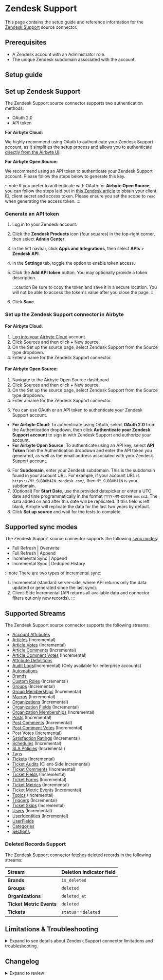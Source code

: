 # Zendesk Support

<HideInUI>

This page contains the setup guide and reference information for the [Zendesk Support](https://www.zendesk.com/) source connector.

</HideInUI>

## Prerequisites

- A Zendesk account with an Administrator role.
- The unique Zendesk subdomain associated with the account.

## Setup guide

## Set up Zendesk Support

The Zendesk Support source connector supports two authentication methods:

- OAuth 2.0
- API token

<!-- env:cloud -->

**For Airbyte Cloud:**

We highly recommend using OAuth to authenticate your Zendesk Support account, as it simplifies the setup process and allows you to authenticate [directly from the Airbyte UI](#set-up-the-zendesk-support-source-connector).

<!-- /env:cloud -->

<!-- env:oss -->

**For Airbyte Open Source:**

We recommend using an API token to authenticate your Zendesk Support account. Please follow the steps below to generate this key.

:::note
If you prefer to authenticate with OAuth for **Airbyte Open Source**, you can follow the steps laid out in [this Zendesk article](https://support.zendesk.com/hc/en-us/articles/4408845965210) to obtain your client ID, client secret and access token. Please ensure you set the scope to `read` when generating the access token.
:::

### Generate an API token

1. Log in to your Zendesk account.
2. Click the **Zendesk Products** icon (four squares) in the top-right corner, then select **Admin Center**.
3. In the left navbar, click **Apps and Integrations**, then select **APIs** > **Zendesk API**.
4. In the **Settings** tab, toggle the option to enable token access.
5. Click the **Add API token** button. You may optionally provide a token description.

   :::caution
   Be sure to copy the token and save it in a secure location. You will not be able to access the token's value after you close the page.
   :::

6. Click **Save**.
<!-- /env:oss -->

### Set up the Zendesk Support connector in Airbyte

<!-- env:cloud -->

#### For Airbyte Cloud:

1. [Log into your Airbyte Cloud](https://cloud.airbyte.com/workspaces) account.
2. Click Sources and then click + New source.
3. On the Set up the source page, select Zendesk Support from the Source type dropdown.
4. Enter a name for the Zendesk Support connector.
   <!-- /env:cloud -->
   <!-- env:oss -->

#### For Airbyte Open Source:

1. Navigate to the Airbyte Open Source dashboard.
2. Click Sources and then click + New source.
3. On the Set up the source page, select Zendesk Support from the Source type dropdown.
4. Enter a name for the Zendesk Support connector.
<!-- /env:oss -->
5. You can use OAuth or an API token to authenticate your Zendesk Support account.
<!-- env:cloud -->

- **For Airbyte Cloud**: To authenticate using OAuth, select **OAuth 2.0** from the Authentication dropdown, then click **Authenticate your Zendesk Support account** to sign in with Zendesk Support and authorize your account.
  <!-- /env:cloud -->
  <!-- env:oss -->
- **For Airbyte Open Source**: To authenticate using an API key, select **API Token** from the Authentication dropdown and enter the API token you generated, as well as the email address associated with your Zendesk Support account.
<!-- /env:oss -->

6. For **Subdomain**, enter your Zendesk subdomain. This is the subdomain found in your account URL. For example, if your account URL is `https://MY_SUBDOMAIN.zendesk.com/`, then `MY_SUBDOMAIN` is your subdomain.
7. (Optional) For **Start Date**, use the provided datepicker or enter a UTC date and time programmatically in the format `YYYY-MM-DDTHH:mm:ssZ`. The data added on and after this date will be replicated. If this field is left blank, Airbyte will replicate the data for the last two years by default.
8. Click **Set up source** and wait for the tests to complete.
<!-- /env:oss -->

<HideInUI>

## Supported sync modes

The Zendesk Support source connector supports the following [sync modes](https://docs.airbyte.com/cloud/core-concepts/#connection-sync-modes):

- Full Refresh | Overwrite
- Full Refresh | Append
- Incremental Sync | Append
- Incremental Sync | Deduped History

:::note
There are two types of incremental sync:

1. Incremental (standard server-side, where API returns only the data updated or generated since the last sync).
2. Client-Side Incremental (API returns all available data and connector filters out only new records).
   :::

## Supported Streams

The Zendesk Support source connector supports the following streams:

- [Account Attributes](https://developer.zendesk.com/api-reference/ticketing/ticket-management/skill_based_routing/#list-account-attributes)
- [Articles](https://developer.zendesk.com/api-reference/help_center/help-center-api/articles/#list-articles) \(Incremental\)
- [Article Votes](https://developer.zendesk.com/api-reference/help_center/help-center-api/votes/#list-votes) \(Incremental\)
- [Article Comments](https://developer.zendesk.com/api-reference/help_center/help-center-api/article_comments/#list-comments) \(Incremental\)
- [Article Comment Votes](https://developer.zendesk.com/api-reference/help_center/help-center-api/votes/#list-votes) \(Incremental\)
- [Attribute Definitions](https://developer.zendesk.com/api-reference/ticketing/ticket-management/skill_based_routing/#list-routing-attribute-definitions)
- [Audit Logs](https://developer.zendesk.com/api-reference/ticketing/account-configuration/audit_logs/#list-audit-logs)\(Incremental\) (Only available for enterprise accounts)
- [Automations](https://developer.zendesk.com/api-reference/ticketing/business-rules/automations/#list-automations)
- [Brands](https://developer.zendesk.com/api-reference/ticketing/account-configuration/brands/#list-brands)
- [Custom Roles](https://developer.zendesk.com/api-reference/ticketing/account-configuration/custom_roles/#list-custom-roles) \(Incremental\)
- [Groups](https://developer.zendesk.com/rest_api/docs/support/groups) \(Incremental\)
- [Group Memberships](https://developer.zendesk.com/rest_api/docs/support/group_memberships) \(Incremental\)
- [Macros](https://developer.zendesk.com/rest_api/docs/support/macros) \(Incremental\)
- [Organizations](https://developer.zendesk.com/rest_api/docs/support/organizations) \(Incremental\)
- [Organization Fields](https://developer.zendesk.com/api-reference/ticketing/organizations/organization_fields/#list-organization-fields) \(Incremental\)
- [Organization Memberships](https://developer.zendesk.com/api-reference/ticketing/organizations/organization_memberships/) \(Incremental\)
- [Posts](https://developer.zendesk.com/api-reference/help_center/help-center-api/posts/#list-posts) \(Incremental\)
- [Post Comments](https://developer.zendesk.com/api-reference/help_center/help-center-api/post_comments/#list-comments) \(Incremental\)
- [Post Comment Votes](https://developer.zendesk.com/api-reference/help_center/help-center-api/votes/#list-votes) \(Incremental\)
- [Post Votes](https://developer.zendesk.com/api-reference/help_center/help-center-api/votes/#list-votes) \(Incremental\)
- [Satisfaction Ratings](https://developer.zendesk.com/rest_api/docs/support/satisfaction_ratings) \(Incremental\)
- [Schedules](https://developer.zendesk.com/api-reference/ticketing/ticket-management/schedules/#list-schedules) \(Incremental\)
- [SLA Policies](https://developer.zendesk.com/rest_api/docs/support/sla_policies) \(Incremental\)
- [Tags](https://developer.zendesk.com/rest_api/docs/support/tags)
- [Tickets](https://developer.zendesk.com/api-reference/ticketing/ticket-management/incremental_exports/#incremental-ticket-export-time-based) \(Incremental\)
- [Ticket Audits](https://developer.zendesk.com/rest_api/docs/support/ticket_audits) \(Client-Side Incremental\)
- [Ticket Comments](https://developer.zendesk.com/api-reference/ticketing/ticket-management/incremental_exports/#incremental-ticket-event-export) \(Incremental\)
- [Ticket Fields](https://developer.zendesk.com/rest_api/docs/support/ticket_fields) \(Incremental\)
- [Ticket Forms](https://developer.zendesk.com/rest_api/docs/support/ticket_forms) \(Incremental\)
- [Ticket Metrics](https://developer.zendesk.com/rest_api/docs/support/ticket_metrics) \(Incremental\)
- [Ticket Metric Events](https://developer.zendesk.com/api-reference/ticketing/tickets/ticket_metric_events/) \(Incremental\)
- [Topics](https://developer.zendesk.com/api-reference/help_center/help-center-api/topics/#list-topics) \(Incremental\)
- [Triggers](https://developer.zendesk.com/api-reference/ticketing/business-rules/triggers/#list-ticket-triggers) \(Incremental\)
- [Ticket Skips](https://developer.zendesk.com/api-reference/ticketing/tickets/ticket_skips/) \(Incremental\)
- [Users](https://developer.zendesk.com/api-reference/ticketing/ticket-management/incremental_exports/#incremental-user-export) \(Incremental\)
- [UserIdentities](https://developer.zendesk.com/api-reference/ticketing/users/user_identities/) \(Incremental\)
- [UserFields](https://developer.zendesk.com/api-reference/ticketing/users/user_fields/#list-user-fields)
- [Categories](https://developer.zendesk.com/api-reference/help_center/help-center-api/categories/#list-categories)
- [Sections](https://developer.zendesk.com/api-reference/help_center/help-center-api/sections/#list-sections)

### Deleted Records Support

The Zendesk Support connector fetches deleted records in the following streams:

| Stream                   | Deletion indicator field |
| :----------------------- | :----------------------- |
| **Brands**               | `is_deleted`             |
| **Groups**               | `deleted`                |
| **Organizations**        | `deleted_at`             |
| **Ticket Metric Events** | `deleted`                |
| **Tickets**              | `status`==`deleted`      |

## Limitations & Troubleshooting

<details>
<summary>
Expand to see details about Zendesk Support connector limitations and troubleshooting.
</summary>

### Connector limitations

#### Rate limiting

The connector is restricted by normal Zendesk [requests limitation](https://developer.zendesk.com/rest_api/docs/support/usage_limits).

The Zendesk connector ideally should not run into Zendesk API limitations under normal usage. [Create an issue](https://github.com/airbytehq/airbyte/issues) if you see any rate limit issues that are not automatically retried successfully.

### Troubleshooting

- Check out common troubleshooting issues for the Zendesk Support source connector on our [Airbyte Forum](https://github.com/airbytehq/airbyte/discussions).

</details>

## Changelog

<details>
  <summary>Expand to review</summary>

| Version    | Date       | Pull Request                                             | Subject                                                                                                                                                                                                                            |
|:-----------|:-----------|:---------------------------------------------------------|:-----------------------------------------------------------------------------------------------------------------------------------------------------------------------------------------------------------------------------------|
| 4.8.2 | 2025-03-29 | [55157](https://github.com/airbytehq/airbyte/pull/55157) | Update dependencies |
| 4.8.1 | 2025-03-25 | [56405](https://github.com/airbytehq/airbyte/pull/56405) | Fix empty child state migration issue |
| 4.8.0 | 2025-03-25 | [56354](https://github.com/airbytehq/airbyte/pull/56354) | Migrate posts to low-code |
| 4.7.2 | 2025-03-11 | [55676](https://github.com/airbytehq/airbyte/pull/55676) | Prepare posts stream for low-code migration |
| 4.7.1 | 2025-02-26 | [54696](https://github.com/airbytehq/airbyte/pull/54696) | Update requests-mock dependency versionb |
| 4.7.0 | 2025-02-24 | [54656](https://github.com/airbytehq/airbyte/pull/54656) | Promoting release candidate 4.7.0-rc.1 to a main version. |
| 4.7.0-rc.1 | 2025-02-13 | [53620](https://github.com/airbytehq/airbyte/pull/53620) | Replace ZendeskSupportAuditLogsIncrementalSync with low-code DatetimeBasedCursor                                                                                                                                                   |
| 4.6.0      | 2024-12-09 | [47939](https://github.com/airbytehq/airbyte/pull/47939) | Add `User Identities` stream                                                                                                                                                                                                       |
| 4.5.0      | 2024-12-02 | [48761](https://github.com/airbytehq/airbyte/pull/48761) | Add `Categories` and `Sections` stream                                                                                                                                                                                             |
| 4.4.4      | 2025-02-08 | [51943](https://github.com/airbytehq/airbyte/pull/51943) | Update dependencies                                                                                                                                                                                                                |
| 4.4.3      | 2025-02-03 | [52625](https://github.com/airbytehq/airbyte/pull/52625) | Update error message during check for `organization_access_enabled`                                                                                                                                                                |
| 4.4.2      | 2025-01-11 | [48309](https://github.com/airbytehq/airbyte/pull/48309) | Starting with this version, the Docker image is now rootless. Please note that this and future versions will not be compatible with Airbyte versions earlier than 0.64                                                             |
| 4.4.1      | 2024-12-13 | [48889](https://github.com/airbytehq/airbyte/pull/48889) | Check if `start_date` exist in check operation                                                                                                                                                                                     |
| 4.4.0      | 2024-11-11 | [48379](https://github.com/airbytehq/airbyte/pull/48379) | Make DatetimeBasedCursor syncs concurrent                                                                                                                                                                                          |
| 4.3.3      | 2024-10-28 | [47663](https://github.com/airbytehq/airbyte/pull/47663) | Update dependencies                                                                                                                                                                                                                |
| 4.3.2      | 2024-10-21 | [47202](https://github.com/airbytehq/airbyte/pull/47202) | Update dependencies and expected records                                                                                                                                                                                           |
| 4.3.1      | 2024-10-12 | [46794](https://github.com/airbytehq/airbyte/pull/46794) | Update dependencies                                                                                                                                                                                                                |
| 4.3.0      | 2024-10-09 | [46096](https://github.com/airbytehq/airbyte/pull/46096) | Updates `TicketMetrics` stream for improved reliability for long syncs, updates state cursor field to `_ab_updated_at`, automatically migrates legacy state                                                                        |
| 4.2.3      | 2024-10-05 | [46408](https://github.com/airbytehq/airbyte/pull/46408) | Update dependencies                                                                                                                                                                                                                |
| 4.2.2      | 2024-09-28 | [45784](https://github.com/airbytehq/airbyte/pull/45784) | Update dependencies                                                                                                                                                                                                                |
| 4.2.1      | 2024-09-14 | [45561](https://github.com/airbytehq/airbyte/pull/45561) | Update dependencies                                                                                                                                                                                                                |
| 4.2.0      | 2024-09-10 | [44610](https://github.com/airbytehq/airbyte/pull/44610) | Add `Automations` and `Triggers` stream                                                                                                                                                                                            |
| 4.1.1      | 2024-09-07 | [45215](https://github.com/airbytehq/airbyte/pull/45215) | Update dependencies                                                                                                                                                                                                                |
| 4.1.0      | 2024-09-06 | [45187](https://github.com/airbytehq/airbyte/pull/45187) | Migrate to CDK v5                                                                                                                                                                                                                  |
| 4.0.2      | 2024-08-31 | [44965](https://github.com/airbytehq/airbyte/pull/44965) | Update dependencies                                                                                                                                                                                                                |
| 4.0.1      | 2024-08-24 | [44692](https://github.com/airbytehq/airbyte/pull/44692) | Update dependencies                                                                                                                                                                                                                |
| 4.0.0      | 2024-08-19 | [44096](https://github.com/airbytehq/airbyte/pull/44096) | Stream `Tags`: use cursor based pagination                                                                                                                                                                                         |
| 3.0.1      | 2024-08-17 | [44324](https://github.com/airbytehq/airbyte/pull/44324) | Update dependencies                                                                                                                                                                                                                |
| 3.0.0      | 2024-08-13 | [43446](https://github.com/airbytehq/airbyte/pull/43446) | `TicketMetrics` stream: updates cursor field to `generated_timestamp`                                                                                                                                                              |
| 2.7.3      | 2024-08-12 | [43900](https://github.com/airbytehq/airbyte/pull/43900) | Update dependencies                                                                                                                                                                                                                |
| 2.7.2      | 2024-08-10 | [43614](https://github.com/airbytehq/airbyte/pull/43614) | Update dependencies                                                                                                                                                                                                                |
| 2.7.1      | 2024-08-03 | [41799](https://github.com/airbytehq/airbyte/pull/41799) | Update dependencies                                                                                                                                                                                                                |
| 2.7.0      | 2024-08-02 | [42975](https://github.com/airbytehq/airbyte/pull/42975) | Migrate to CDK v4.3.0                                                                                                                                                                                                              |
| 2.6.13     | 2024-07-31 | [42892](https://github.com/airbytehq/airbyte/pull/42892) | Update BackoffStrategy interface to be up-to-date with latest parent interface.                                                                                                                                                    |
| 2.6.12     | 2024-07-25 | [42519](https://github.com/airbytehq/airbyte/pull/42519) | Update error message for permission issue.                                                                                                                                                                                         |
| 2.6.11     | 2024-07-18 | [42100](https://github.com/airbytehq/airbyte/pull/42100) | Raise config error on 403/404 status code.                                                                                                                                                                                         |
| 2.6.10     | 2024-07-10 | [41436](https://github.com/airbytehq/airbyte/pull/41436) | Fix unit test                                                                                                                                                                                                                      |
| 2.6.9      | 2024-07-10 | [41390](https://github.com/airbytehq/airbyte/pull/41390) | Update dependencies                                                                                                                                                                                                                |
| 2.6.8      | 2024-07-09 | [40025](https://github.com/airbytehq/airbyte/pull/40025) | Update dependencies                                                                                                                                                                                                                |
| 2.6.7      | 2024-07-09 | [41032](https://github.com/airbytehq/airbyte/pull/41032) | Use latest `CDK`: 3.0.0                                                                                                                                                                                                            |
| 2.6.6      | 2024-06-27 | [40592](https://github.com/airbytehq/airbyte/pull/40592) | Updated to use latest `CDK` version, fixed `cursor pagination` logic                                                                                                                                                               |
| 2.6.5      | 2024-05-23 | [38607](https://github.com/airbytehq/airbyte/pull/38607) | Migrate to cursor based pagination in stream `Organization memberships`                                                                                                                                                            |
| 2.6.4      | 2024-05-20 | [38310](https://github.com/airbytehq/airbyte/pull/38310) | Fix record filter for `Ticket Metrics` stream                                                                                                                                                                                      |
| 2.6.3      | 2024-05-02 | [36669](https://github.com/airbytehq/airbyte/pull/36669) | Schema descriptions                                                                                                                                                                                                                |
| 2.6.2      | 2024-02-05 | [37761](https://github.com/airbytehq/airbyte/pull/37761) | Add stop condition for `Ticket Audits` when recieved old records; Ignore 403 and 404 status codes.                                                                                                                                 |
| 2.6.1      | 2024-04-30 | [37723](https://github.com/airbytehq/airbyte/pull/37723) | Add %Y-%m-%dT%H:%M:%S%z to cursor_datetime_formats                                                                                                                                                                                 |
| 2.6.0      | 2024-04-29 | [36823](https://github.com/airbytehq/airbyte/pull/36823) | Migrate to low code; Add new stream `Ticket Activities`                                                                                                                                                                            |
| 2.5.0      | 2024-04-25 | [36388](https://github.com/airbytehq/airbyte/pull/36388) | Fix data type of field in `Tickets` stream schema stream.                                                                                                                                                                          |
| 2.4.1      | 2024-04-20 | [37450](https://github.com/airbytehq/airbyte/pull/37450) | Fix parsing response for `Ticket Metrics` stream.                                                                                                                                                                                  |
| 2.4.0      | 2024-04-09 | [36897](https://github.com/airbytehq/airbyte/pull/36897) | Fix long-running syncs for `Ticket Metrics`, `Ticket Audits` and `Satisfaction Ratings` streams.                                                                                                                                   |
| 2.3.0      | 2024-03-26 | [36403](https://github.com/airbytehq/airbyte/pull/36403) | Unpin CDK version, add record counts to state messages                                                                                                                                                                             |
| 2.2.8      | 2024-02-09 | [35083](https://github.com/airbytehq/airbyte/pull/35083) | Manage dependencies with Poetry.                                                                                                                                                                                                   |
| 2.2.7      | 2024-02-05 | [34840](https://github.com/airbytehq/airbyte/pull/34840) | Fix missing fields in schema                                                                                                                                                                                                       |
| 2.2.6      | 2024-01-11 | [34064](https://github.com/airbytehq/airbyte/pull/34064) | Skip 504 Error for stream `Ticket Audits`                                                                                                                                                                                          |
| 2.2.5      | 2024-01-08 | [34010](https://github.com/airbytehq/airbyte/pull/34010) | Prepare for airbyte-lib                                                                                                                                                                                                            |
| 2.2.4      | 2023-12-20 | [33680](https://github.com/airbytehq/airbyte/pull/33680) | Fix pagination issue for streams related to incremental export sync                                                                                                                                                                |
| 2.2.3      | 2023-12-14 | [33435](https://github.com/airbytehq/airbyte/pull/33435) | Fix 504 Error for stream Ticket Audits                                                                                                                                                                                             |
| 2.2.2      | 2023-12-01 | [33012](https://github.com/airbytehq/airbyte/pull/33012) | Increase number of retries for backoff policy to 10                                                                                                                                                                                |
| 2.2.1      | 2023-11-10 | [32440](https://github.com/airbytehq/airbyte/pull/32440) | Made refactoring to improve code maintainability                                                                                                                                                                                   |
| 2.2.0      | 2023-10-31 | [31999](https://github.com/airbytehq/airbyte/pull/31999) | Extended the `CustomRoles` stream schema                                                                                                                                                                                           |
| 2.1.1      | 2023-10-23 | [31702](https://github.com/airbytehq/airbyte/pull/31702) | Base image migration: remove Dockerfile and use the python-connector-base image                                                                                                                                                    |
| 2.1.0      | 2023-10-19 | [31606](https://github.com/airbytehq/airbyte/pull/31606) | Added new field `reply_time_in_seconds` to the `Ticket Metrics` stream schema                                                                                                                                                      |
| 2.0.0      | 2023-09-15 | [30440](https://github.com/airbytehq/airbyte/pull/30440) | Remove stream `Deleted Tickets`                                                                                                                                                                                                    |
| 1.7.0      | 2023-09-11 | [30259](https://github.com/airbytehq/airbyte/pull/30259) | Add stream `Deleted Tickets`                                                                                                                                                                                                       |
| 1.6.0      | 2023-09-09 | [30168](https://github.com/airbytehq/airbyte/pull/30168) | Make `start_date` field optional                                                                                                                                                                                                   |
| 1.5.1      | 2023-09-05 | [30142](https://github.com/airbytehq/airbyte/pull/30142) | Handle non-JSON Response                                                                                                                                                                                                           |
| 1.5.0      | 2023-09-04 | [30138](https://github.com/airbytehq/airbyte/pull/30138) | Add new Streams: `Article Votes`, `Article Comments`, `Article Comment Votes`                                                                                                                                                      |
| 1.4.0      | 2023-09-04 | [30134](https://github.com/airbytehq/airbyte/pull/30134) | Add incremental support for streams: `custom Roles`, `Schedules`, `SLA Policies`                                                                                                                                                   |
| 1.3.0      | 2023-08-30 | [30031](https://github.com/airbytehq/airbyte/pull/30031) | Add new streams: `Articles`, `Organization Fields`                                                                                                                                                                                 |
| 1.2.2      | 2023-08-30 | [29998](https://github.com/airbytehq/airbyte/pull/29998) | Fix typo in stream `AttributeDefinitions`: field condition                                                                                                                                                                         |
| 1.2.1      | 2023-08-30 | [29991](https://github.com/airbytehq/airbyte/pull/29991) | Remove Custom availability strategy                                                                                                                                                                                                |
| 1.2.0      | 2023-08-29 | [29940](https://github.com/airbytehq/airbyte/pull/29940) | Add undeclared fields to schemas                                                                                                                                                                                                   |
| 1.1.1      | 2023-08-29 | [29904](https://github.com/airbytehq/airbyte/pull/29904) | Make `Organizations` stream incremental                                                                                                                                                                                            |
| 1.1.0      | 2023-08-28 | [29891](https://github.com/airbytehq/airbyte/pull/29891) | Add stream `UserFields`                                                                                                                                                                                                            |
| 1.0.0      | 2023-07-27 | [28774](https://github.com/airbytehq/airbyte/pull/28774) | Fix retry logic & update cursor for `Tickets` stream                                                                                                                                                                               |
| 0.11.0     | 2023-08-10 | [27208](https://github.com/airbytehq/airbyte/pull/27208) | Add stream `Topics`                                                                                                                                                                                                                |
| 0.10.7     | 2023-08-09 | [29256](https://github.com/airbytehq/airbyte/pull/29256) | Update tooltip descriptions in spec                                                                                                                                                                                                |
| 0.10.6     | 2023-08-04 | [29031](https://github.com/airbytehq/airbyte/pull/29031) | Reverted `advancedAuth` spec changes                                                                                                                                                                                               |
| 0.10.5     | 2023-08-01 | [28910](https://github.com/airbytehq/airbyte/pull/28910) | Updated `advancedAuth` broken references                                                                                                                                                                                           |
| 0.10.4     | 2023-07-25 | [28397](https://github.com/airbytehq/airbyte/pull/28397) | Handle 404 Error                                                                                                                                                                                                                   |
| 0.10.3     | 2023-07-24 | [28612](https://github.com/airbytehq/airbyte/pull/28612) | Fix pagination for stream `TicketMetricEvents`                                                                                                                                                                                     |
| 0.10.2     | 2023-07-19 | [28487](https://github.com/airbytehq/airbyte/pull/28487) | Remove extra page from params                                                                                                                                                                                                      |
| 0.10.1     | 2023-07-10 | [28096](https://github.com/airbytehq/airbyte/pull/28096) | Replace `offset` pagination with `cursor` pagination                                                                                                                                                                               |
| 0.10.0     | 2023-07-06 | [27991](https://github.com/airbytehq/airbyte/pull/27991) | Add streams: `PostVotes`, `PostCommentVotes`                                                                                                                                                                                       |
| 0.9.0      | 2023-07-05 | [27961](https://github.com/airbytehq/airbyte/pull/27961) | Add stream: `Post Comments`                                                                                                                                                                                                        |
| 0.8.1      | 2023-06-27 | [27765](https://github.com/airbytehq/airbyte/pull/27765) | Bugfix: Nonetype error while syncing more then 100000 organizations                                                                                                                                                                |
| 0.8.0      | 2023-06-09 | [27156](https://github.com/airbytehq/airbyte/pull/27156) | Add stream `Posts`                                                                                                                                                                                                                 |
| 0.7.0      | 2023-06-27 | [27436](https://github.com/airbytehq/airbyte/pull/27436) | Add Ticket Skips stream                                                                                                                                                                                                            |
| 0.6.0      | 2023-06-27 | [27450](https://github.com/airbytehq/airbyte/pull/27450) | Add Skill Based Routing streams                                                                                                                                                                                                    |
| 0.5.0      | 2023-06-26 | [27735](https://github.com/airbytehq/airbyte/pull/27735) | License Update: Elv2 stream stream                                                                                                                                                                                                 |
| 0.4.0      | 2023-06-16 | [27431](https://github.com/airbytehq/airbyte/pull/27431) | Add Organization Memberships stream                                                                                                                                                                                                |
| 0.3.1      | 2023-06-02 | [26945](https://github.com/airbytehq/airbyte/pull/26945) | Make `Ticket Metrics` stream to use cursor pagination                                                                                                                                                                              |
| 0.3.0      | 2023-05-23 | [26347](https://github.com/airbytehq/airbyte/pull/26347) | Add stream `Audit Logs` logs`                                                                                                                                                                                                      |
| 0.2.30     | 2023-05-23 | [26414](https://github.com/airbytehq/airbyte/pull/26414) | Added missing handlers when `empty json` or `JSONDecodeError` is received                                                                                                                                                          |
| 0.2.29     | 2023-04-18 | [25214](https://github.com/airbytehq/airbyte/pull/25214) | Add missing fields to `Tickets` stream                                                                                                                                                                                             |
| 0.2.28     | 2023-03-21 | [24053](https://github.com/airbytehq/airbyte/pull/24053) | Fix stream `sla_policies` schema data type error (events.value)                                                                                                                                                                    |
| 0.2.27     | 2023-03-22 | [22817](https://github.com/airbytehq/airbyte/pull/22817) | Specified date formatting in specification                                                                                                                                                                                         |
| 0.2.26     | 2023-03-20 | [24252](https://github.com/airbytehq/airbyte/pull/24252) | Handle invalid `start_date` when checking connection                                                                                                                                                                               |
| 0.2.25     | 2023-02-28 | [22308](https://github.com/airbytehq/airbyte/pull/22308) | Add `AvailabilityStrategy` for all streams                                                                                                                                                                                         |
| 0.2.24     | 2023-02-17 | [23246](https://github.com/airbytehq/airbyte/pull/23246) | Handle `StartTimeTooRecent` error for Tickets stream                                                                                                                                                                               |
| 0.2.23     | 2023-02-15 | [23035](https://github.com/airbytehq/airbyte/pull/23035) | Handle 403 Error                                                                                                                                                                                                                   |
| 0.2.22     | 2023-02-14 | [22483](https://github.com/airbytehq/airbyte/pull/22483) | Fix test; handle 400 error                                                                                                                                                                                                         |
| 0.2.21     | 2023-01-27 | [22027](https://github.com/airbytehq/airbyte/pull/22027) | Set `AvailabilityStrategy` for streams explicitly to `None`                                                                                                                                                                        |
| 0.2.20     | 2022-12-28 | [20900](https://github.com/airbytehq/airbyte/pull/20900) | Remove synchronous time.sleep, add logging, reduce backoff time                                                                                                                                                                    |
| 0.2.19     | 2022-12-09 | [19967](https://github.com/airbytehq/airbyte/pull/19967) | Fix reading response for more than 100k records                                                                                                                                                                                    |
| 0.2.18     | 2022-11-29 | [19432](https://github.com/airbytehq/airbyte/pull/19432) | Revert changes from version 0.2.15, use a test read instead                                                                                                                                                                        |
| 0.2.17     | 2022-11-24 | [19792](https://github.com/airbytehq/airbyte/pull/19792) | Transform `ticket_comments.via` "-" to null                                                                                                                                                                                        |
| 0.2.16     | 2022-09-28 | [17326](https://github.com/airbytehq/airbyte/pull/17326) | Migrate to per-stream states.                                                                                                                                                                                                      |
| 0.2.15     | 2022-08-03 | [15233](https://github.com/airbytehq/airbyte/pull/15233) | Added `subscription plan` check on `streams discovery` step to remove streams that are not accessible for fetch due to subscription plan restrictions                                                                              |
| 0.2.14     | 2022-07-27 | [15036](https://github.com/airbytehq/airbyte/pull/15036) | Convert `ticket_audits.previous_value` values to string                                                                                                                                                                            |
| 0.2.13     | 2022-07-21 | [14829](https://github.com/airbytehq/airbyte/pull/14829) | Convert `tickets.custom_fields` values to string                                                                                                                                                                                   |
| 0.2.12     | 2022-06-30 | [14304](https://github.com/airbytehq/airbyte/pull/14304) | Fixed Pagination for Group Membership stream                                                                                                                                                                                       |
| 0.2.11     | 2022-06-24 | [14112](https://github.com/airbytehq/airbyte/pull/14112) | Fixed "Retry-After" non integer value                                                                                                                                                                                              |
| 0.2.10     | 2022-06-14 | [13757](https://github.com/airbytehq/airbyte/pull/13757) | Fixed the bug with `TicketMetrics` stream, HTTP Error 429, caused by lots of API requests                                                                                                                                          |
| 0.2.9      | 2022-05-27 | [13261](https://github.com/airbytehq/airbyte/pull/13261) | Bugfix for the unhandled [ChunkedEncodingError](https://github.com/airbytehq/airbyte/issues/12591) and [ConnectionError](https://github.com/airbytehq/airbyte/issues/12155)                                                        |
| 0.2.8      | 2022-05-20 | [13055](https://github.com/airbytehq/airbyte/pull/13055) | Fixed minor issue for stream `ticket_audits` schema                                                                                                                                                                                |
| 0.2.7      | 2022-04-27 | [12335](https://github.com/airbytehq/airbyte/pull/12335) | Adding fixtures to mock time.sleep for connectors that explicitly sleep                                                                                                                                                            |
| 0.2.6      | 2022-04-19 | [12122](https://github.com/airbytehq/airbyte/pull/12122) | Fixed the bug when only 100,000 Users are synced [11895](https://github.com/airbytehq/airbyte/issues/11895) and fixed bug when `start_date` is not used on user stream [12059](https://github.com/airbytehq/airbyte/issues/12059). |
| 0.2.5      | 2022-04-05 | [11727](https://github.com/airbytehq/airbyte/pull/11727) | Fixed the bug when state was not parsed correctly                                                                                                                                                                                  |
| 0.2.4      | 2022-04-04 | [11688](https://github.com/airbytehq/airbyte/pull/11688) | Small documentation corrections                                                                                                                                                                                                    |
| 0.2.3      | 2022-03-23 | [11349](https://github.com/airbytehq/airbyte/pull/11349) | Fixed the bug when Tickets stream didn't return deleted records                                                                                                                                                                    |
| 0.2.2      | 2022-03-17 | [11237](https://github.com/airbytehq/airbyte/pull/11237) | Fixed the bug when TicketComments stream didn't return all records                                                                                                                                                                 |
| 0.2.1      | 2022-03-15 | [11162](https://github.com/airbytehq/airbyte/pull/11162) | Added support of OAuth2.0 authentication method                                                                                                                                                                                    |
| 0.2.0      | 2022-03-01 | [9456](https://github.com/airbytehq/airbyte/pull/9456) | Update source to use future requests                                                                                                                                                                                               |
| 0.1.12     | 2022-01-25 | [9785](https://github.com/airbytehq/airbyte/pull/9785) | Add additional log messages                                                                                                                                                                                                        |
| 0.1.11     | 2021-12-21 | [8987](https://github.com/airbytehq/airbyte/pull/8987) | Update connector fields title/description                                                                                                                                                                                          |
| 0.1.9      | 2021-12-16 | [8616](https://github.com/airbytehq/airbyte/pull/8616) | Adds Brands, CustomRoles and Schedules streams                                                                                                                                                                                     |
| 0.1.8      | 2021-11-23 | [8050](https://github.com/airbytehq/airbyte/pull/8168)   | Adds TicketMetricEvents stream                                                                                                                                                                                                     |
| 0.1.7      | 2021-11-23 | [8058](https://github.com/airbytehq/airbyte/pull/8058)   | Added support of AccessToken authentication                                                                                                                                                                                        |
| 0.1.6      | 2021-11-18 | [8050](https://github.com/airbytehq/airbyte/pull/8050)   | Fix wrong types for schemas, add TypeTransformer                                                                                                                                                                                   |
| 0.1.5      | 2021-10-26 | [7679](https://github.com/airbytehq/airbyte/pull/7679)   | Add ticket_id and ticket_comments                                                                                                                                                                                                  |
| 0.1.4      | 2021-10-26 | [7377](https://github.com/airbytehq/airbyte/pull/7377)   | Fix initially_assigned_at type in ticket metrics                                                                                                                                                                                   |
| 0.1.3      | 2021-10-17 | [7097](https://github.com/airbytehq/airbyte/pull/7097)   | Corrected the connector's specification                                                                                                                                                                                            |
| 0.1.2      | 2021-10-16 | [6513](https://github.com/airbytehq/airbyte/pull/6513)   | Fixed TicketComments stream                                                                                                                                                                                                        |
| 0.1.1      | 2021-09-02 | [5787](https://github.com/airbytehq/airbyte/pull/5787)   | Fixed incremental logic for the ticket_comments stream                                                                                                                                                                             |
| 0.1.0      | 2021-07-21 | [4861](https://github.com/airbytehq/airbyte/pull/4861)   | Created CDK native zendesk connector                                                                                                                                                                                               |

</details>

</HideInUI>
